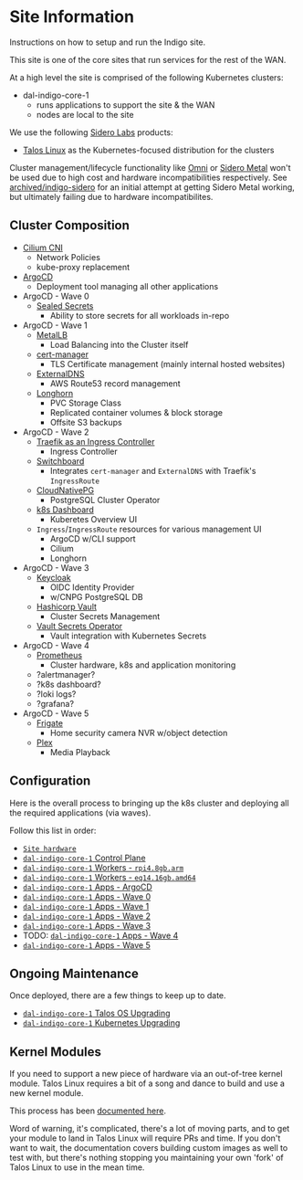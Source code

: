 # Site Information

Instructions on how to setup and run the Indigo site.

This site is one of the core sites that run services for the rest of the WAN.

At a high level the site is comprised of the following Kubernetes clusters:
* dal-indigo-core-1
  * runs applications to support the site & the WAN
  * nodes are local to the site

We use the following [Sidero Labs](https://www.siderolabs.com/) products:
* [Talos Linux](https://www.talos.dev/) as the Kubernetes-focused distribution for the clusters

Cluster management/lifecycle functionality like [Omni](https://omni.siderolabs.com/) or [Sidero Metal](https://www.sidero.dev/) won't be used due to high cost and hardware incompatibilities respectively. See [archived/indigo-sidero](/sites/archived/indigo-sidero/) for an initial attempt at getting Sidero Metal working, but ultimately failing due to hardware incompatibilites.

## Cluster Composition

* [Cilium CNI](https://cilium.io/get-started/)
  * Network Policies
  * kube-proxy replacement
* [ArgoCD](https://argo-cd.readthedocs.io/en/stable/)
  * Deployment tool managing all other applications
* ArgoCD - Wave 0
   * [Sealed Secrets](https://github.com/bitnami-labs/sealed-secrets/)
      * Ability to store secrets for all workloads in-repo
* ArgoCD - Wave 1
   * [MetalLB](https://metallb.universe.tf/)
      * Load Balancing into the Cluster itself
   * [cert-manager](https://cert-manager.io/docs/)
      * TLS Certificate management (mainly internal hosted websites)
   * [ExternalDNS](https://github.com/kubernetes-sigs/external-dns)
      * AWS Route53 record management
   * [Longhorn](https://longhorn.io/docs/latest/what-is-longhorn/)
      * PVC Storage Class
      * Replicated container volumes & block storage
      * Offsite S3 backups
* ArgoCD - Wave 2
   * [Traefik as an Ingress Controller](https://doc.traefik.io/traefik/providers/kubernetes-ingress/)
      * Ingress Controller
   * [Switchboard](https://github.com/borchero/switchboard/)
      * Integrates `cert-manager` and `ExternalDNS` with Traefik's `IngressRoute`
   * [CloudNativePG](https://cloudnative-pg.io/documentation/current/)
      * PostgreSQL Cluster Operator
   * [k8s Dashboard](https://github.com/kubernetes/dashboard)
      * Kuberetes Overview UI
   * `Ingress`/`IngressRoute` resources for various management UI
      * ArgoCD w/CLI support
      * Cilium
      * Longhorn
* ArgoCD - Wave 3
   * [Keycloak](https://www.keycloak.org/)
      * OIDC Identity Provider
      * w/CNPG PostgreSQL DB
   * [Hashicorp Vault](https://developer.hashicorp.com/vault#what-is-vault)
      * Cluster Secrets Management
   * [Vault Secrets Operator](https://developer.hashicorp.com/vault/docs/platform/k8s/vso)
      * Vault integration with Kubernetes Secrets
* ArgoCD - Wave 4
   * [Prometheus](https://github.com/prometheus-operator/kube-prometheus)
      * Cluster hardware, k8s and application monitoring
   * ?alertmanager?
   * ?k8s dashboard?
   * ?loki logs?
   * ?grafana?
* ArgoCD - Wave 5
   * [Frigate](https://github.com/blakeblackshear/frigate)
      * Home security camera NVR w/object detection
   * [Plex](https://hub.docker.com/r/linuxserver/plex)
      * Media Playback

## Configuration

Here is the overall process to bringing up the k8s cluster and deploying all the required applications (via waves).

Follow this list in order:
* [`Site hardware`](docs/INDIGO-HARDWARE.md)
* [`dal-indigo-core-1` Control Plane](docs/INDIGO-CORE-1-CONTROL-PLANE.md)
* [`dal-indigo-core-1` Workers - `rpi4.8gb.arm`](docs/INDIGO-CORE-1-WORKERS-RPI4.md)
* [`dal-indigo-core-1` Workers - `eq14.16gb.amd64`](docs/INDIGO-CORE-1-WORKERS-EQ14.md)
* [`dal-indigo-core-1` Apps - ArgoCD](docs/INDIGO-CORE-1-APPS-ARGOCD.md)
* [`dal-indigo-core-1` Apps - Wave 0](docs/INDIGO-CORE-1-APPS-WAVE-0.md)
* [`dal-indigo-core-1` Apps - Wave 1](docs/INDIGO-CORE-1-APPS-WAVE-1.md)
* [`dal-indigo-core-1` Apps - Wave 2](docs/INDIGO-CORE-1-APPS-WAVE-2.md)
* [`dal-indigo-core-1` Apps - Wave 3](docs/INDIGO-CORE-1-APPS-WAVE-3.md)
* TODO: [`dal-indigo-core-1` Apps - Wave 4](docs/INDIGO-CORE-1-APPS-WAVE-4.md)
* [`dal-indigo-core-1` Apps - Wave 5](docs/INDIGO-CORE-1-APPS-WAVE-5.md)

## Ongoing Maintenance

Once deployed, there are a few things to keep up to date.

* [`dal-indigo-core-1` Talos OS Upgrading](docs/INDIGO-TALOS-OS-UPGRADING.md)
* [`dal-indigo-core-1` Kubernetes Upgrading](docs/INDIGO-TALOS-K8S-UPGRADING.md)

## Kernel Modules

If you need to support a new piece of hardware via an out-of-tree kernel module. Talos Linux requires a bit of a song and dance to build and use a new kernel module.

This process has been [documented here](docs/INDIGO-TALOS-KERNEL-MODULE.md).

Word of warning, it's complicated, there's a lot of moving parts, and to get your module to land in Talos Linux will require PRs and time. If you don't want to wait, the documentation covers building custom images as well to test with, but there's nothing stopping you maintaining your own 'fork' of Talos Linux to use in the mean time.
